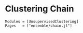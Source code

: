 # Clustering Chain

```@autodocs
Modules = [UnsupervisedClustering]
Pages   = ["ensemble/chain.jl"]
```
